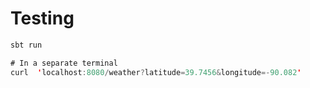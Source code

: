 # Testing

```scala
sbt run

# In a separate terminal
curl  'localhost:8080/weather?latitude=39.7456&longitude=-90.082'
```
